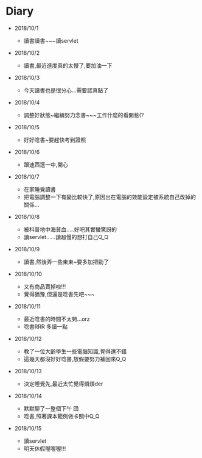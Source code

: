 # Diary

* 2018/10/1
  * 讀書讀書~~~讀servlet

* 2018/10/2
  * 讀書,最近進度真的太慢了,要加油一下

* 2018/10/3
  * 今天讀書也是很分心...需要認真點了

* 2018/10/4
  * 調整好狀態~繼續努力念書~~~工作什麼的看開惹(?

* 2018/10/5
  * 好好唸書~要趕快考到證照

* 2018/10/6
  * 跟迪西逛一中,開心

* 2018/10/7
  * 在家睡覺讀書
  * 把電腦調整一下有變比較快了,原因出在電腦的效能設定被系統自己改掉的關係...

* 2018/10/8
  * 被科普地中海貧血.....好吧其實蠻驚訝的
  * 讀servlet......讀超慢的想打自己Q_Q

* 2018/10/9
  * 讀書,然後弄一些東東~要多加把勁了

* 2018/10/10
  * 又有商品賣掉啦!!!
  * 覺得猶豫,但還是唸書先吧~~~

* 2018/10/11
  * 最近唸書的時間不太夠...orz
  * 唸書RRR 多讀一點

* 2018/10/12
  * 教了一位大齡學生一些電腦知識,覺得還不錯
  * 這幾天都沒好好唸書,放假要努力補回來Q_Q

* 2018/10/13
  * 決定睡覺先,最近太忙覺得煩煩der

* 2018/10/14
  * 默默聊了一整個下午 囧
  * 唸書,照著課本範例做卡關中Q_Q

* 2018/10/15
  * 讀servlet
  * 明天休假喔喔喔!!!